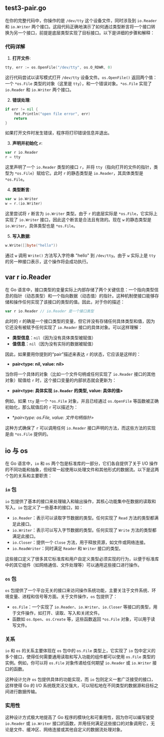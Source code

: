 ## test3-pair.go
在你的完整代码中，你操作的是 `/dev/tty` 这个设备文件，同时涉及到 `io.Reader` 和 `io.Writer` 两个接口。这段代码正确地演示了如何通过类型断言将一个接口转换为另一个接口，前提是底层类型实现了目标接口。以下是详细的步骤和解释：

### 代码详解

1. **打开文件**:
```go
tty, err := os.OpenFile("/dev/tty", os.O_RDWR, 0)
```
这行代码尝试以读写模式打开 `/dev/tty` 设备文件。`os.OpenFile()` 返回两个值：一个 `*os.File` 类型的对象（这里是 `tty`），和一个错误对象。`*os.File` 实现了 `io.Reader` 和 `io.Writer` 两个接口。

2. **错误处理**:
```go
if err != nil {
    fmt.Println("open file error", err)
    return
}
```
如果打开文件时发生错误，程序将打印错误信息并退出。

3. **声明并初始化 `r`**:
```go
var r io.Reader
r = tty
```
这里声明了一个 `io.Reader` 类型的接口 `r`，并将 `tty`（指向打开的文件的指针，类型为 `*os.File`）赋给它。此时 `r` 的静态类型是 `io.Reader`，其具体类型是 `*os.File`。

4. **类型断言**:
```go
var w io.Writer
w = r.(io.Writer)
```
这里尝试将 `r` 断言为 `io.Writer` 类型。由于 `r` 的底层实际是 `*os.File`，它实际上实现了 `io.Writer` 接口，因此这个断言是合法且有效的。现在 `w` 的静态类型是 `io.Writer`，具体类型也是 `*os.File`。

5. **写入数据**:
```go
w.Write([]byte("hello"))
```
通过 `w` 调用 `Write()` 方法写入字符串 "hello" 到 `/dev/tty`。由于 `w` 实际上是 `tty` 的另一种接口表示，这个操作将会成功执行。

## var r io.Reader
在 Go 语言中，接口类型的变量实际上内部存储了两个关键信息：一个指向类型信息的指针（动态类型）和一个指向数据（动态值）的指针。这种机制使接口能够存储和操作任何实现了该接口的类型的值。因此，对于你的描述：

```go
var r io.Reader // io.Reader 是一个接口类型
```

此时的 `r` 的确是一个接口类型的变量，但它并没有存储任何具体类型和值，因为它还没有被赋予任何实现了 `io.Reader` 接口的具体对象。可以这样理解：

- **类型信息**：`nil`（因为没有具体类型被赋值）
- **值信息**：`nil`（因为没有实际的数据被赋值）

因此，如果要用你提到的“pair”描述来表达 `r` 的状态，它应该是这样的：

- **pair<type: nil, value: nil>**

当你将一个具体的对象（比如一个文件句柄或任何实现了 `io.Reader` 接口的其他对象）赋值给 `r` 时，这个接口变量的内部状态就会更新为：

- **pair<type: 具体实现 `io.Reader` 的类型, value: 具体的值>**

例如，如果 `tty` 是一个 `*os.File` 对象，并且已经通过 `os.OpenFile` 等函数被正确初始化，那么赋值后的 `r` 可以描述为：

- **pair<type: *os.File, value: 文件句柄指针>**

这种方式确保了 `r` 可以调用任何 `io.Reader` 接口声明的方法，而这些方法的实现是由 `*os.File` 提供的。

## io 与 os
在 Go 语言中，`io` 和 `os` 两个包是标准库的一部分，它们各自提供了关于 I/O 操作的不同功能和抽象，但经常一起使用以处理文件和其他形式的数据流。以下是这两个包的关系和主要职责：

### `io` 包

`io` 包提供了基本的接口来处理输入和输出操作，其核心功能集中在数据的读取和写入。`io` 包定义了一些基本的接口，如：

- `io.Reader`：表示可以读取字节数据的类型。任何实现了 `Read` 方法的类型都满足此接口。
- `io.Writer`：表示可以写入字节数据的类型。任何实现了 `Write` 方法的类型都满足此接口。
- `io.Closer`：提供一个 `Close` 方法，用于释放资源，如文件或网络连接。
- `io.ReadWriter`：同时满足 `Reader` 和 `Writer` 接口的类型。

这些接口定义了很多其它标准库和用户自定义类型必须实现的行为，以便于标准库中的其它组件（如网络通信、文件处理等）可以通用这些接口进行操作。

### `os` 包

`os` 包提供了一个平台无关的接口来访问操作系统功能，主要关注于文件系统、环境变量、进程和信号等方面。关于文件操作，`os` 包提供了：

- `os.File`：一个实现了 `io.Reader`、`io.Writer`、`io.Closer` 等接口的类型，用于文件操作，如打开、读取、写入和关闭文件。
- 函数如 `os.Open`、`os.Create` 等，这些函数返回 `*os.File` 对象，可以用于读写文件。

### 关系

`io` 和 `os` 的关系主要体现在 `os` 包中的 `os.File` 类型上，它实现了 `io` 包中定义的多个接口，使得任何需要通用读取和写入功能的组件都可以使用 `os.File` 类型的实例。例如，你可以将 `os.File` 对象传递给任何期望 `io.Reader` 或 `io.Writer` 接口的函数。

这种设计允许 `os` 包提供具体的功能实现，而 `io` 包则定义一套广泛接受的接口，这样使得 Go 的 I/O 系统既灵活又强大，可以轻松地在不同类型的数据源和目标之间进行数据传输。

### 实用性

这种设计方式极大地提高了 Go 程序的模块化和可重用性，因为你可以编写接受 `io.Reader` 或 `io.Writer` 接口的函数，并用任何满足这些接口的对象调用它，无论是文件、缓冲区、网络连接或其他自定义的数据流处理对象。